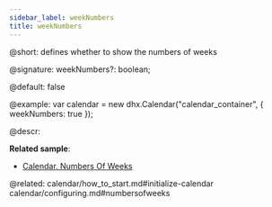 ```yaml
---
sidebar_label: weekNumbers
title: weekNumbers
---          
```


@short: defines whether to show the numbers of weeks

@signature: weekNumbers?: boolean;

@default: false

@example: 
var calendar = new dhx.Calendar("calendar_container", { 
    weekNumbers: true
});



@descr: 

**Related sample**:
- [Calendar. Numbers Of Weeks](https://snippet.dhtmlx.com/9692gk6n)

@related:
calendar/how_to_start.md#initialize-calendar
calendar/configuring.md#numbersofweeks
